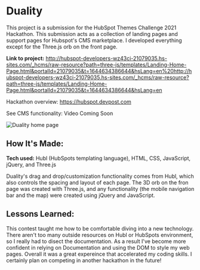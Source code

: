 # Duality

This project is a submission for the HubSpot Themes Challenge 2021 Hackathon. This submission acts as a collection of landing pages and support pages for Hubspot's CMS marketplace. I developed everything except for the Three.js orb on the front page. 


**Link to project:** http://hubspot-developers-wz43ci-21079035.hs-sites.com/_hcms/raw-resource?path=three-js/templates/Landing-Home-Page.html&portalId=21079035&t=1644634386644&hsLang=en%20http://hubspot-developers-wz43ci-21079035.hs-sites.com/_hcms/raw-resource?path=three-js/templates/Landing-Home-Page.html&portalId=21079035&t=1644634386644&hsLang=en

Hackathon overview: https://hubspot.devpost.com

See CMS functionality: Video Coming Soon


![Duality home page](https://res.cloudinary.com/duf8g2rbv/image/upload/v1644717586/Screen_Shot_2022-02-12_at_7.57.04_PM_lacofr.png)

## How It's Made:

**Tech used:** Hubl (HubSpots templating language), HTML, CSS, JavaScript, jQuery, and Three.js

Duality's drag and drop/customization functionality comes from Hubl, which also controls the spacing and layout of each page. The 3D orb on the fron page was created with Three.js, and any functionality (the mobile navigation bar and the map) were created using jQuery and JavaScript. 

## Lessons Learned:

This contest taught me how to be comfortable diving into a new technology. There aren't too many outside resources on Hubl or HubSpots environment, so I really had to disect the documentation. As a result I've become more confident in relying on Documentation and using the DOM to style my web pages. Overall it was a great expereince that accelerated my coding skills. I certainly plan on competing in another hackathon in the future!


